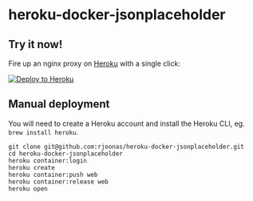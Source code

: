# heroku-docker-jsonplaceholder

## Try it now!

Fire up an nginx proxy on [Heroku](https://www.heroku.com/) with a single click:

[![Deploy to Heroku](https://www.herokucdn.com/deploy/button.svg)](https://www.heroku.com/deploy?template=https://github.com/rgnu/heroku-docker-jsonplaceholder)

## Manual deployment

You will need to create a Heroku account and install the Heroku CLI, eg.
`brew install heroku`.

```
git clone git@github.com:rjoonas/heroku-docker-jsonplaceholder.git
cd heroku-docker-jsonplaceholder
heroku container:login
heroku create
heroku container:push web
heroku container:release web
heroku open
```
